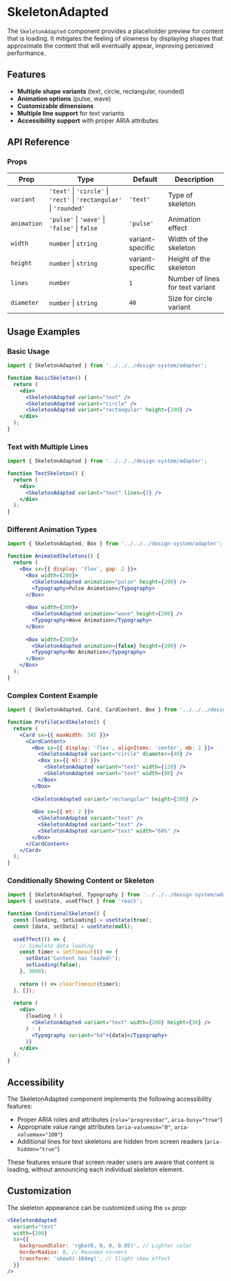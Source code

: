 # SkeletonAdapted

The `SkeletonAdapted` component provides a placeholder preview for content that is loading. It mitigates the feeling of slowness by displaying shapes that approximate the content that will eventually appear, improving perceived performance.

## Features

- **Multiple shape variants** (text, circle, rectangular, rounded)
- **Animation options** (pulse, wave)
- **Customizable dimensions**
- **Multiple line support** for text variants
- **Accessibility support** with proper ARIA attributes

## API Reference

### Props

| Prop | Type | Default | Description |
|------|------|---------|-------------|
| `variant` | `'text'` \| `'circle'` \| `'rect'` \| `'rectangular'` \| `'rounded'` | `'text'` | Type of skeleton |
| `animation` | `'pulse'` \| `'wave'` \| `'false'` \| `false` | `'pulse'` | Animation effect |
| `width` | `number` \| `string` | variant-specific | Width of the skeleton |
| `height` | `number` \| `string` | variant-specific | Height of the skeleton |
| `lines` | `number` | `1` | Number of lines for text variant |
| `diameter` | `number` \| `string` | `40` | Size for circle variant |

## Usage Examples

### Basic Usage

```jsx
import { SkeletonAdapted } from '../../../design-system/adapter';

function BasicSkeleton() {
  return (
    <div>
      <SkeletonAdapted variant="text" />
      <SkeletonAdapted variant="circle" />
      <SkeletonAdapted variant="rectangular" height={100} />
    </div>
  );
}
```

### Text with Multiple Lines

```jsx
import { SkeletonAdapted } from '../../../design-system/adapter';

function TextSkeleton() {
  return (
    <div>
      <SkeletonAdapted variant="text" lines={3} />
    </div>
  );
}
```

### Different Animation Types

```jsx
import { SkeletonAdapted, Box } from '../../../design-system/adapter';

function AnimatedSkeletons() {
  return (
    <Box sx={{ display: 'flex', gap: 2 }}>
      <Box width={200}>
        <SkeletonAdapted animation="pulse" height={200} />
        <Typography>Pulse Animation</Typography>
      </Box>
      
      <Box width={200}>
        <SkeletonAdapted animation="wave" height={200} />
        <Typography>Wave Animation</Typography>
      </Box>
      
      <Box width={200}>
        <SkeletonAdapted animation={false} height={200} />
        <Typography>No Animation</Typography>
      </Box>
    </Box>
  );
}
```

### Complex Content Example

```jsx
import { SkeletonAdapted, Card, CardContent, Box } from '../../../design-system/adapter';

function ProfileCardSkeleton() {
  return (
    <Card sx={{ maxWidth: 345 }}>
      <CardContent>
        <Box sx={{ display: 'flex', alignItems: 'center', mb: 2 }}>
          <SkeletonAdapted variant="circle" diameter={40} />
          <Box sx={{ ml: 2 }}>
            <SkeletonAdapted variant="text" width={120} />
            <SkeletonAdapted variant="text" width={80} />
          </Box>
        </Box>
        
        <SkeletonAdapted variant="rectangular" height={200} />
        
        <Box sx={{ mt: 2 }}>
          <SkeletonAdapted variant="text" />
          <SkeletonAdapted variant="text" />
          <SkeletonAdapted variant="text" width="60%" />
        </Box>
      </CardContent>
    </Card>
  );
}
```

### Conditionally Showing Content or Skeleton

```jsx
import { SkeletonAdapted, Typography } from '../../../design-system/adapter';
import { useState, useEffect } from 'react';

function ConditionalSkeleton() {
  const [loading, setLoading] = useState(true);
  const [data, setData] = useState(null);
  
  useEffect(() => {
    // Simulate data loading
    const timer = setTimeout(() => {
      setData('Content has loaded!');
      setLoading(false);
    }, 3000);
    
    return () => clearTimeout(timer);
  }, []);
  
  return (
    <div>
      {loading ? (
        <SkeletonAdapted variant="text" width={200} height={30} />
      ) : (
        <Typography variant="h4">{data}</Typography>
      )}
    </div>
  );
}
```

## Accessibility

The SkeletonAdapted component implements the following accessibility features:

- Proper ARIA roles and attributes (`role="progressbar"`, `aria-busy="true"`)
- Appropriate value range attributes (`aria-valuemin="0"`, `aria-valuemax="100"`)
- Additional lines for text skeletons are hidden from screen readers (`aria-hidden="true"`)

These features ensure that screen reader users are aware that content is loading, without announcing each individual skeleton element.

## Customization

The skeleton appearance can be customized using the `sx` prop:

```jsx
<SkeletonAdapted 
  variant="text" 
  width={200} 
  sx={{
    backgroundColor: 'rgba(0, 0, 0, 0.05)', // Lighter color
    borderRadius: 8, // Rounded corners
    transform: 'skewX(-10deg)', // Slight skew effect
  }}
/>
```